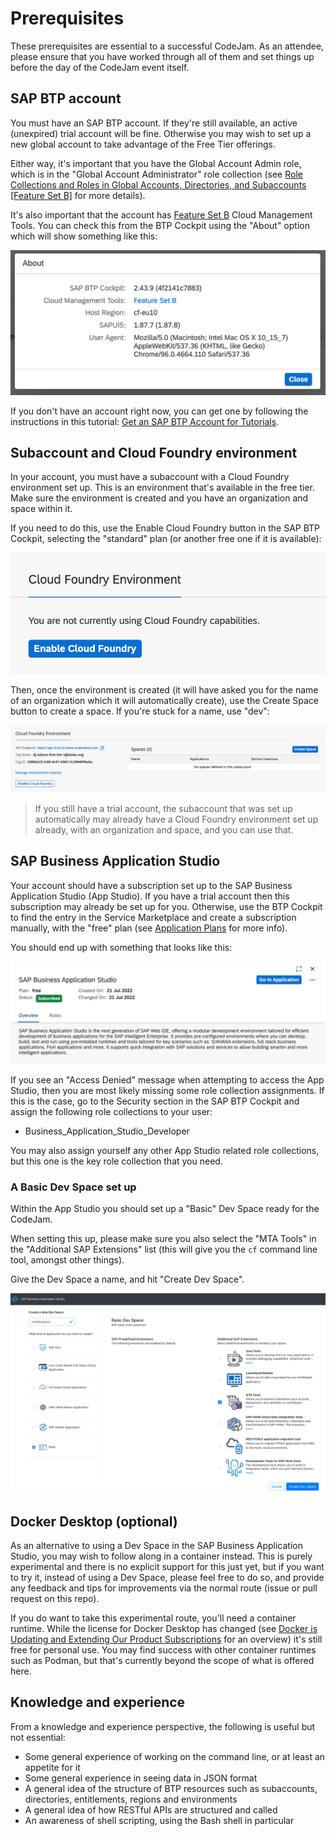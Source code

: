 # Prerequisites

These prerequisites are essential to a successful CodeJam. As an attendee, please ensure that you have worked through all of them and set things up before the day of the CodeJam event itself.

## SAP BTP account

You must have an SAP BTP account. If they're still available, an active (unexpired) trial account will be fine. Otherwise you may wish to set up a new global account to take advantage of the Free Tier offerings.

Either way, it's important that you have the Global Account Admin role, which is in the "Global Account Administrator" role collection (see [Role Collections and Roles in Global Accounts, Directories, and Subaccounts [Feature Set B]](https://help.sap.com/docs/BTP/65de2977205c403bbc107264b8eccf4b/0039cf082d3d43eba9200fe15647922a.html?locale=en-US) for more details).

It's also important that the account has [Feature Set B](https://help.sap.com/products/BTP/65de2977205c403bbc107264b8eccf4b/caf4e4e23aef4666ad8f125af393dfb2.html) Cloud Management Tools. You can check this from the BTP Cockpit using the "About" option which will show something like this:

![The About popup showing Feature Set B](assets/cockpit-about-popup.png)

If you don't have an account right now, you can get one by following the instructions in this tutorial: [Get an SAP BTP Account for Tutorials](https://developers.sap.com/tutorials/btp-cockpit-setup.html).

## Subaccount and Cloud Foundry environment

In your account, you must have a subaccount with a Cloud Foundry environment set up. This is an environment that's available in the free tier. Make sure the environment is created and you have an organization and space within it.

If you need to do this, use the Enable Cloud Foundry button in the SAP BTP Cockpit, selecting the "standard" plan (or another free one if it is available):

![Enable Cloud Foundry button](assets/enable-cloud-foundry-button.png)

Then, once the environment is created (it will have asked you for the name of an organization which it will automatically create), use the Create Space button to create a space. If you're stuck for a name, use "dev":

![Create Space button](assets/create-space-button.png)

> If you still have a trial account, the subaccount that was set up automatically may already have a Cloud Foundry environment set up already, with an organization and space, and you can use that.

## SAP Business Application Studio

Your account should have a subscription set up to the SAP Business Application Studio (App Studio). If you have a trial account then this subscription may already be set up for you. Otherwise, use the BTP Cockpit to find the entry in the Service Marketplace and create a subscription manually, with the "free" plan (see [Application Plans](https://help.sap.com/products/SAP%20Business%20Application%20Studio/9d1db9835307451daa8c930fbd9ab264/2c72917df87e47c290e061a556d92398.html?locale=en-US) for more info).

You should end up with something that looks like this:

![subscription to App Studio](assets/bas-free.png)

If you see an "Access Denied" message when attempting to access the App Studio, then you are most likely missing some role collection assignments. If this is the case, go to the Security section in the SAP BTP Cockpit and assign the following role collections to your user:

* Business_Application_Studio_Developer

You may also assign yourself any other App Studio related role collections, but this one is the key role collection that you need.

### A Basic Dev Space set up

Within the App Studio you should set up a "Basic" Dev Space ready for the CodeJam.

When setting this up, please make sure you also select the "MTA Tools" in the "Additional SAP Extensions" list (this will give you the `cf` command line tool, amongst other things).

Give the Dev Space a name, and hit "Create Dev Space".

![Creating a Basic Dev Space](assets/app-studio-creating-dev-space.png)

## Docker Desktop (optional)

As an alternative to using a Dev Space in the SAP Business Application Studio, you may wish to follow along in a container instead. This is purely experimental and there is no explicit support for this just yet, but if you want to try it, instead of using a Dev Space, please feel free to do so, and provide any feedback and tips for improvements via the normal route (issue or pull request on this repo).

If you do want to take this experimental route, you'll need a container runtime. While the license for Docker Desktop has changed (see [Docker is Updating and Extending Our Product Subscriptions](https://www.docker.com/blog/updating-product-subscriptions/) for an overview) it's still free for personal use. You may find success with other container runtimes such as Podman, but that's currently beyond the scope of what is offered here.

## Knowledge and experience

From a knowledge and experience perspective, the following is useful but not essential:

* Some general experience of working on the command line, or at least an appetite for it
* Some general experience in seeing data in JSON format
* A general idea of the structure of BTP resources such as subaccounts, directories, entitlements, regions and environments
* A general idea of how RESTful APIs are structured and called
* An awareness of shell scripting, using the Bash shell in particular
